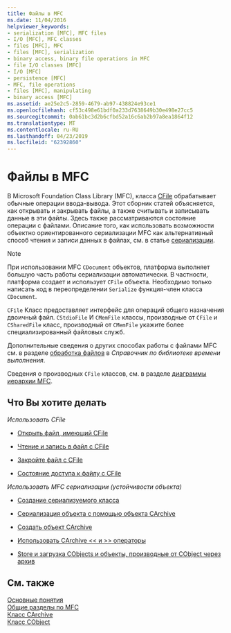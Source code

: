 ```yaml
---
title: Файлы в MFC
ms.date: 11/04/2016
helpviewer_keywords:
- serialization [MFC], MFC files
- I/O [MFC], MFC classes
- files [MFC], MFC
- files [MFC], serialization
- binary access, binary file operations in MFC
- file I/O classes [MFC]
- I/O [MFC]
- persistence [MFC]
- MFC, file operations
- files [MFC], manipulating
- binary access [MFC]
ms.assetid: ae25e2c5-2859-4679-ab97-438824e93ce1
ms.openlocfilehash: cf53c498e61bdf0a233d7638649b30e498e27cc5
ms.sourcegitcommit: 0ab61bc3d2b6cfbd52a16c6ab2b97a8ea1864f12
ms.translationtype: MT
ms.contentlocale: ru-RU
ms.lasthandoff: 04/23/2019
ms.locfileid: "62392860"
---
```

# <a name="files-in-mfc"></a>Файлы в MFC

В Microsoft Foundation Class Library (MFC), класса [CFile](../mfc/reference/cfile-class.md) обрабатывает обычные операции ввода-вывода. Этот сборник статей объясняется, как открывать и закрывать файлы, а также считывать и записывать данные в эти файлы. Здесь также рассматриваются состояние операции с файлами. Описание того, как использовать возможности объектно ориентированного сериализации MFC как альтернативный способ чтения и записи данных в файлах, см. в статье [сериализации](../mfc/serialization-in-mfc.md).

> [!NOTE]
>  При использовании MFC `CDocument` объектов, платформа выполняет большую часть работы сериализации автоматически. В частности, платформа создает и использует `CFile` объекта. Необходимо только написать код в переопределении `Serialize` функция-член класса `CDocument`.

`CFile` Класс предоставляет интерфейс для операций общего назначения двоичный файл. `CStdioFile` И `CMemFile` классы, производные от `CFile` и `CSharedFile` класс, производный от `CMemFile` укажите более специализированный файловых служб.

Дополнительные сведения о других способах работы с файлами MFC см. в разделе [обработка файлов](../c-runtime-library/file-handling.md) в *Справочник по библиотеке времени выполнения*.

Сведения о производных `CFile` классов, см. в разделе [диаграммы иерархии MFC](../mfc/hierarchy-chart.md).

## <a name="what-do-you-want-to-do"></a>Что Вы хотите делать

*Использовать CFile*

- [Открыть файл, имеющий CFile](../mfc/opening-files.md)

- [Чтение и запись в файл с CFile](../mfc/reading-and-writing-files.md)

- [Закройте файл с CFile](../mfc/closing-files.md)

- [Состояние доступа к файлу с CFile](../mfc/accessing-file-status.md)

*Использовать MFC сериализации (устойчивости объекта)*

- [Создание сериализуемого класса](../mfc/serialization-making-a-serializable-class.md)

- [Сериализация объекта с помощью объекта CArchive](../mfc/serialization-serializing-an-object.md)

- [Создать объект CArchive](../mfc/two-ways-to-create-a-carchive-object.md)

- [Использовать CArchive <\< и >> операторы](../mfc/using-the-carchive-output-and-input-operators.md)

- [Store и загрузка CObjects и объекты, производные от CObject через архив](../mfc/storing-and-loading-cobjects-via-an-archive.md)

## <a name="see-also"></a>См. также

[Основные понятия](../mfc/mfc-concepts.md)<br/>
[Общие разделы по MFC](../mfc/general-mfc-topics.md)<br/>
[Класс CArchive](../mfc/reference/carchive-class.md)<br/>
[Класс CObject](../mfc/reference/cobject-class.md)
